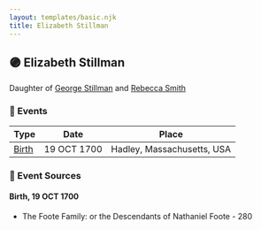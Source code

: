 ```yaml
---
layout: templates/basic.njk
title: Elizabeth Stillman
---
```

## 🟣 Elizabeth Stillman

Daughter of [George Stillman](/people/6/67040632) and [Rebecca Smith](/people/7/76162584)

### 📆 Events

Type | Date | Place
------ | ------ | ------
[Birth](#event-0) | 19 OCT 1700 | Hadley, Massachusetts, USA

### 📰 Event Sources

#### <a id="event-0"></a> Birth, 19 OCT 1700
* The Foote Family: or the Descendants of Nathaniel Foote  - 280